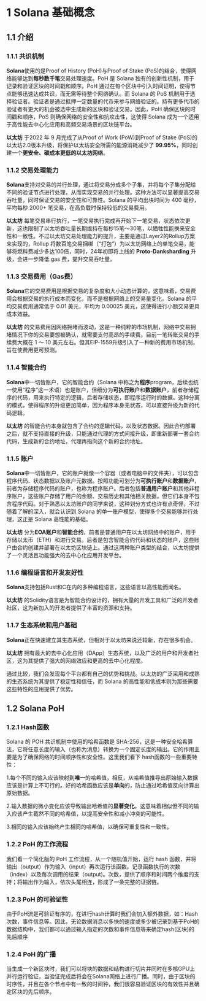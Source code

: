 # 1 Solana 基础概念

## 1.1 介绍

### 1.1.1 共识机制

**Solana**使用的是Proof of History (PoH)与Proof of Stake (PoS)的结合，使得网络能够达到**每秒数千笔**交易处理速度。PoH 是 Solana 独有的创新性机制，用于记录和验证区块的时间戳和顺序。PoH 通过在每个区块中引入时间证明，使得节点能够迅速达成共识，而无需等待整个网络确认。而 Solana 的 PoS 机制用于选择验证者。验证者是通过抵押一定数量的代币来参与网络验证的。持有更多代币的验证者有更大的机会被选中生成新的区块和验证交易。因此，PoH 确保区块的时间戳和顺序，PoS 则确保网络的安全性和抗攻击性，这使得 Solana 成为一个适用于高性能去中心化应用和高频交易场景的区块链平台。

**以太坊** 于2022 年 9 月完成了从Proof of Work (PoW)到Proof of Stake (PoS)的以太坊2.0版本升级，将保护以太坊安全所需的能源消耗减少了 **99.95%**，同时创建一个**更安全、碳成本更低的以太坊网络**。

### 1.1.2 交易处理能力

**Solana**支持对交易的并行处理，通过将交易分成多个子集，并将每个子集分配给不同的验证节点进行处理，从而实现交易的并行处理。这种方法可以显著提高交易吞吐量，同时保证交易的安全性和可靠性。Solana 的平均出块时间为 400 毫秒，平均每秒 2000+ 笔交易，在高负载时保持较低的交易费用。

**以太坊** 每笔交易串行执行，一笔交易执行完成再开始下一笔交易，状态依次更新，这也限制了以太坊吞吐量长期维持在每秒15笔～30笔，以牺牲性能换来安全性和一致性。不过以太坊交易处理能力的提升，主要是通过Layer2的Rollup方案来实现的，Rollup 将数百笔交易捆绑（“打包”）为以太坊网络上的单笔交易，能够将燃料费减少多达100倍，同时，24年初即将上线的 **Proto-Danksharding** 升级，会进一步降低 gas 费，提升交易吞吐量。

### 1.1.3 交易费用（Gas费）

**Solana**它的交易费用是根据交易的复杂度和大小动态计算的，这意味着，交易费用会根据交易的执行成本而变化，而不是根据网络上的交易量变化。Solana 的平均交易费用通常低于 0.01 美元，平均为 0.00025 美元，这使得进行小额交易更具成本效益。

**以太坊** 的交易费用因网络拥堵而波动，这是一种纯粹的市场机制，网络中交易拥堵情况下你的交易要想被确认，就需要支付高昂的手续费。目前一笔转账交易的手续费大概在 1 ～ 10 美元左右。但其EIP-1559升级引入了一种新的费用市场机制，旨在使费用更可预测。

### 1.1.4 智能合约

**Solana**中一切皆账户，它的智能合约（Solana 中称之为**程序**program，后续也统一使用“程序”这一术语）也是账户，但细分为**可执行账户**和**数据账户**，前者存储程序的代码，用来执行特定的逻辑，后者存储状态，即程序运行时的数据。这种分离的模式，使得程序的升级更加简单，因为程序本身无状态，可以直接升级为新的代码逻辑。

**以太坊** 的智能合约本身就包含了合约的逻辑代码，以及状态数据。因此合约部署之后，就不支持直接的升级，只能通过代理的方式间接升级，即重新部署一套合约代码，生成新的合约地址，代理再指向这个新的合约地址。

### 1.1.5 账户

**Solana**中一切皆账户，它的账户就像一个容器（或者电脑中的文件夹），可以包含程序代码、状态数据以及账户元数据。按照功能可划分为**可执行账户**和**数据账户**，前者为存储程序代码的账户，也称为程序账户。后者包括**普通用户账户**和其他非程序账户，这些账户存储了用户的余额、交易历史和其他相关数据，但它们本身不包含程序代码。对于熟悉以太坊账户的同学来说，这种划分方式也许有点奇怪，不过随着了解的深入，就会认识到 Solana 的单一账户模型，使得多个交易能够并行处理，这正是 Solana 高性能的基础。

**以太坊** 分为**EOA账户**和**智能合约**，前者是普通用户在以太坊网络中的账户，用于存储以太币（ETH）和进行交易。后者是包含智能合约代码和状态的账户，这些账户由合约创建并部署在以太坊区块链上。通过这两种账户类型的结合，以太坊提供了一个灵活且功能强大的去中心化应用开发平台。

### 1.1.6 编程语言和开发友好性

**Solana**支持包括Rust和C在内的多种编程语言，这些语言以高性能而闻名。

**以太坊** 的Solidity语言是为智能合约设计的，拥有大量的开发工具和广泛的开发者社区，这为新加入的开发者提供了丰富的资源和支持。

### 1.1.7 生态系统和用户基础

**Solana**正在快速建立其生态系统，但相对于以太坊来说还较新，存在很多机会。

**以太坊** 拥有最大的去中心化应用（DApp）生态系统，以及广泛的用户和开发者社区，这为其提供了强大的网络效应和更高的去中心化程度。

通过比较，我们会发现每个平台都有自己的优势和挑战。以太坊的广泛采用和成熟的生态系统为其提供了稳定性和信任，而 Solana 的高性能和低成本则为那些需要这些特性的应用提供了优势。



## 1.2 Solana PoH

### 1.2.1 Hash函数

Solana 的 POH 共识机制中使用的哈希函数是 SHA-256，这是一种安全哈希算法，它将任意长度的输入（也称为消息）转换为一个固定长度的输出。它的作用主要是为了确保网络的时间顺序性和安全性。这里我们看下 hash函数的一些重要特性：

1.每个不同的输入应该映射到**唯一**的哈希值，相反，从哈希值推导出原始输入数据应该是计算上不可行的。好的哈希函数应该是**单向**的，防止通过哈希值反向计算出原始数据。

2.输入数据的微小变化应该导致输出哈希值的**显著变化**。这意味着相似但不同的输入应该产生截然不同的哈希值，以提高安全性和减小冲突的可能性。

3.相同的输入应该始终产生相同的哈希值，以确保可重复性和一致性。

### 1.2.2 PoH 的工作流程

我们看一个简化版的 PoH 工作流程，从一个随机值开始，运行 hash 函数，并将输出（output）作为输入（input）再次运行该函数。记录函数执行的次数（index）以及每次调用的结果（output)。次数，提供了顺序和时间两个维度的支持；将输出作为输入，依次头尾相连，形成了一条完整的证据链。



### 1.2.3 PoH 的可验证性

由于PoH流是可验证有序的，在进行hash计算时我们会加入额外数据，如：Hash次数，事件信息等。因此，无论数据消息以多快的速度或多少被记录到基于PoH的数据结构中，我们都可以通过输入指定的次数和事件信息等来确定hash(区块)的先后顺序

### 1.2.4 PoH 的广播

当生成一个新区块时，我们可以将块的数据和结构进行切片并同时在多核GPU上并行运行验证，当验证完成后将会在Solana网络上进行广播。同时，由于区块的时序性，并且在各个节点中有一致的时间钟，我们很容易验证区块的有效性并且确定区块的先后顺序。